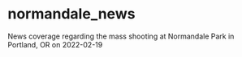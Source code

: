 # normandale_news
News coverage regarding the mass shooting at Normandale Park in Portland, OR on 2022-02-19
